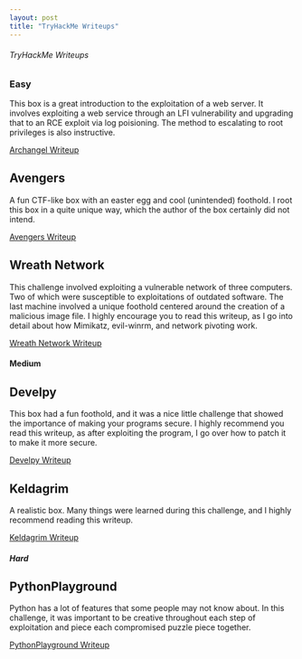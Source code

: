 ```yaml
---
layout: post
title: "TryHackMe Writeups"
---
```


###### TryHackMe Writeups

### Easy

This box is a great introduction to the exploitation of a web server. It involves exploiting a web service through an LFI vulnerability and upgrading that to an RCE exploit via log poisioning. The method to escalating to root privileges is also instructive.

<a href="https://0xd4y.github.io/Writeups/TryHackMe/Archangel%20Writeup.pdf" class="class2">Archangel Writeup</a>

## Avengers

A fun CTF-like box with an easter egg and cool (unintended) foothold. I root this box in a quite unique way, which the author of the box certainly did not intend.

<a href="https://0xd4y.github.io/Writeups/TryHackMe/Avengers%20Writeup%20-%20Unintended%20and%20Secret%20.pdf" class="class2">Avengers Writeup</a>

## Wreath Network

This challenge involved exploiting a vulnerable network of three computers. Two of which were susceptible to exploitations of outdated software. The last machine involved a unique foothold centered around the creation of a malicious image file. I highly encourage you to read this writeup, as I go into detail about how Mimikatz, evil-winrm, and network pivoting work.

<a href="https://0xd4y.github.io/Writeups/TryHackMe/Wreath%20Writeup.pdf" class="class2">Wreath Network Writeup</a>

#### Medium

## Develpy

This box had a fun foothold, and it was a nice little challenge that showed the importance of making your programs secure. I highly recommend you read this writeup, as after exploiting the program, I go over how to patch it to make it more secure.

<a href="https://0xd4y.github.io/Writeups/TryHackMe/Develpy%20Writeup.pdf" class="class3">Develpy Writeup</a>

## Keldagrim

A realistic box. Many things were learned during this challenge, and I highly recommend reading this writeup.

<a href="https://0xd4y.github.io/Writeups/TryHackMe/Keldagrim%20Writeup.pdf" class="class3">Keldagrim Writeup</a>

##### Hard

## PythonPlayground

Python has a lot of features that some people may not know about. In this challenge, it was important to be creative throughout each step of exploitation and piece each compromised puzzle piece together.  

<a href="https://0xd4y.github.io/Writeups/TryHackMe/PythonPlayground%20Writeup.pdf" class="class4">PythonPlayground Writeup</a>
